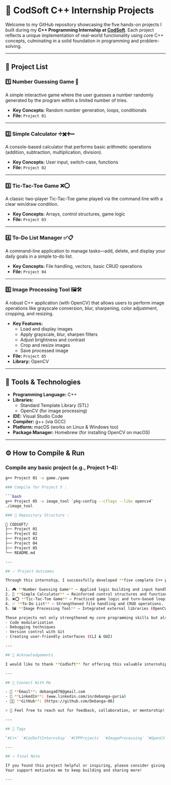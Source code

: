 # 🚀 CodSoft C++ Internship Projects

Welcome to my GitHub repository showcasing the five hands-on projects I built during my **C++ Programming Internship at [CodSoft](https://www.linkedin.com/company/codsoft/)**. Each project reflects a unique implementation of real-world functionality using core C++ concepts, culminating in a solid foundation in programming and problem-solving.

---

## 📂 Project List

### 1️⃣ Number Guessing Game 🎯
A simple interactive game where the user guesses a number randomly generated by the program within a limited number of tries.

- **Key Concepts:** Random number generation, loops, conditionals
- **File:** `Project 01`

---

### 2️⃣ Simple Calculator ➗✖️➕➖
A console-based calculator that performs basic arithmetic operations (addition, subtraction, multiplication, division).

- **Key Concepts:** User input, switch-case, functions
- **File:** `Project 02`

---

### 3️⃣ Tic-Tac-Toe Game ❌⭕
A classic two-player Tic-Tac-Toe game played via the command line with a clear win/draw condition.

- **Key Concepts:** Arrays, control structures, game logic
- **File:** `Project 03`

---

### 4️⃣ To-Do List Manager ✅📋
A command-line application to manage tasks—add, delete, and display your daily goals in a simple to-do list.

- **Key Concepts:** File handling, vectors, basic CRUD operations
- **File:** `Project 04`

---

### 5️⃣ Image Processing Tool 🖼️🛠️
A robust C++ application (with OpenCV) that allows users to perform image operations like grayscale conversion, blur, sharpening, color adjustment, cropping, and resizing.

- **Key Features:**
  - Load and display images
  - Apply grayscale, blur, sharpen filters
  - Adjust brightness and contrast
  - Crop and resize images
  - Save processed image
- **File:** `Project 05`
- **Library:** OpenCV

---

## 🧰 Tools & Technologies

- **Programming Language:** C++
- **Libraries:** 
  - Standard Template Library (STL)
  - OpenCV (for image processing)
- **IDE:** Visual Studio Code
- **Compiler:** g++ (via GCC)
- **Platform:** macOS (works on Linux & Windows too)
- **Package Manager:** Homebrew (for installing OpenCV on macOS)

---

## ⚙️ How to Compile & Run

### Compile any basic project (e.g., Project 1–4):

```bash
g++ Project 01 -o game./game

### Compile for Project 5 :

```bash
g++ Project 05 -o image_tool `pkg-config --cflags --libs opencv4`
./image_tool 

### 📁 Repository Structure : 

📁 CODSOFT/
├── Project 01
├── Project 02
├── Project 03
├── Project 04
├── Project 05
└── README.md

---

## ✅ Project Outcomes

Through this internship, I successfully developed **five complete C++ projects** from scratch, each targeting a different application domain:

1. 🎮 **Number Guessing Game** – Applied logic building and input handling.
2. 🧮 **Simple Calculator** – Reinforced control structures and function creation.
3. ❌⭕ **Tic-Tac-Toe Game** – Practiced game logic and turn-based loops.
4. ✅ **To-Do List** – Strengthened file handling and CRUD operations.
5. 🖼️ **Image Processing Tool** – Integrated external libraries (OpenCV) for real-world image editing.

These projects not only strengthened my core programming skills but also taught me practical software development practices, such as:
- Code modularization
- Debugging techniques
- Version control with Git
- Creating user-friendly interfaces (CLI & GUI)

---

## 🌟 Acknowledgements

I would like to thank **CodSoft** for offering this valuable internship opportunity. The structured tasks helped me strengthen my C++ fundamentals and apply them in real-world scenarios.

---

## 🔗 Connect With Me

- 📧 **Email**: debanga078@gmail.com 
- 💼 **LinkedIn**: (www.linkedin.com/in/debanga-guria)  
- 🧑‍💻 **GitHub**: (https://github.com/Debanga-06)

> 📢 Feel free to reach out for feedback, collaboration, or mentorship!

---

## 📎 Tags

`#C++` `#CodSoftInternship` `#CPPProjects` `#ImageProcessing` `#OpenCV` `#CommandLineApps` `#BeginnerToAdvanced` `#InternshipExperience` `#GitHubPortfolio` `#LearningByDoing`

---

## ⭐ Final Note

If you found this project helpful or inspiring, please consider giving the repository a **star ⭐**.  
Your support motivates me to keep building and sharing more!

---